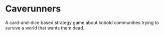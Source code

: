 # Caverunners
A card-and-dice based strategy game about kobold communities trying to survive a world that wants them dead.
